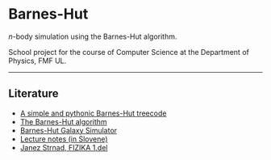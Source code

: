 # Barnes-Hut

_n_-body simulation using the Barnes-Hut algorithm.

School project for the course of Computer Science at
the Department of Physics, FMF UL.

___
## Literature

* [A simple and pythonic Barnes-Hut treecode](https://mikegrudic.wordpress.com/2017/07/11/a-simple-and-pythonic-barnes-hut-treecode/)
* [The Barnes-Hut algorithm](http://arborjs.org/docs/barnes-hut)
* [Barnes-Hut Galaxy Simulator](https://www.cs.princeton.edu/courses/archive/fall03/cs126/assignments/barnes-hut.html)
* [Lecture notes (in Slovene)](http://www.andrej.com/zapiski/FIZ-RAC-2020/)
* [Janez Strnad, FIZIKA 1.del](http://www.dmfa-zaloznistvo.si/mafi/fi/1675.htm)
